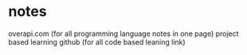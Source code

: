 # notes

overapi.com                       (for all programming language notes in one page)
project based learning github     (for all code based leaning link)
